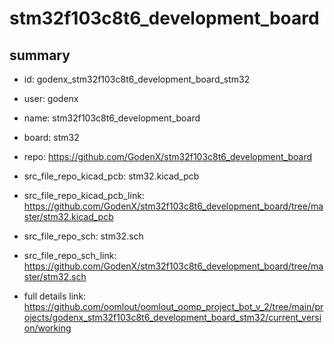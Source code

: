 # stm32f103c8t6_development_board
 
## summary 
* id: godenx_stm32f103c8t6_development_board_stm32
* user: godenx
* name: stm32f103c8t6_development_board
* board: stm32
* repo: https://github.com/GodenX/stm32f103c8t6_development_board
* src_file_repo_kicad_pcb: stm32.kicad_pcb
* src_file_repo_kicad_pcb_link: https://github.com/GodenX/stm32f103c8t6_development_board/tree/master/stm32.kicad_pcb


* src_file_repo_sch: stm32.sch
* src_file_repo_sch_link: https://github.com/GodenX/stm32f103c8t6_development_board/tree/master/stm32.sch
* full details link: https://github.com/oomlout/oomlout_oomp_project_bot_v_2/tree/main/projects/godenx_stm32f103c8t6_development_board_stm32/current_version/working  







